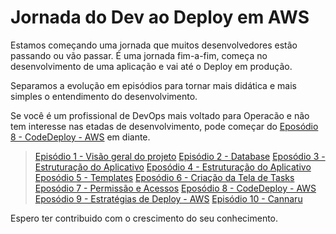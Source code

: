 # Jornada do Dev ao Deploy em AWS

Estamos começando uma jornada que muitos desenvolvedores estão passando ou vão passar. É uma jornada fim-a-fim, começa no desenvolvimento de uma aplicação e vai até o Deploy em produção.

Separamos a evolução em episódios para tornar mais didática e mais simples o entendimento do desenvolvimento.

Se você é um profissional de DevOps mais voltado para Operacão e não tem interesse nas etadas de desenvolvimento, pode começar do [Eposódio 8 - CodeDeploy - AWS](ep4.md) em diante.

> [Episódio 1 - Visão geral do projeto](ep1.md)
> [Episódio 2 - Database](ep2.md)
> [Eposódio 3 - Estruturação do Aplicativo](ep3.md)
> [Eposódio 4 - Estruturação do Aplicativo](ep4.md)
> [Eposódio 5 - Templates](ep4.md)
> [Eposódio 6 - Criação da Tela de Tasks](ep5.md)
> [Eposódio 7 - Permissão e Acessos](ep4.md)
> [Eposódio 8 - CodeDeploy - AWS](ep4.md)
> [Eposódio 9 - Estratégias de Deploy - AWS](ep4.md)
> [Episódio 10 - Cannaru]()

Espero ter contribuido com o crescimento do seu conhecimento.